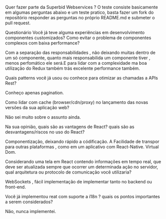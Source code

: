 Quer fazer parte da Superbid Webservices ?
O teste consiste basicamente em algumas perguntas abaixo e um teste pratico, basta fazer um fork do repositório responder as perguntas no próprio README.md e submeter o pull request.

Questionário
Você já teve alguma experiências em desenvolvimento componentes customizados? Como evitar o problema de componentes complexos com baixa performance?

Com a separação das responsabilidades , não deixando muitas dentro de um só componente, quanto mais responsabilida um componente tiver , menos perfomático ele será.E para lidar com a complexidade ma boa utilização do Redux também trás excelente performance também.

Quais patterns você já usou ou conhece para otimizar as chamadas a APIs Rest?

Conheço apenas pagination.

Como lidar com cache (browser/cdn/proxy) no lançamento das novas versões da sua aplicação web?

Não sei muito sobre o assunto ainda.

Na sua opinião, quais são as vantagens de React? quais são as desvantagens/riscos no uso do React?

Componentização, deixando rápido a códificação.
A Facilidade de transpor para outras plataformas , como em um aplicativo com React-Native.
Virtual Dom.


Considerando uma tela em React contendo informações em tempo real, que deve ser atualizada sempre que ocorrer um determinada ação no servidor, qual arquitetura ou protocolo de comunicação você utilizaria?

WebSockets , fácil implementação de implementar tanto no backend ou front-end.

Você já implementou reat com suporte a i18n ? quais os pontos importantes a serem considerados?

Não, nunca implementei.